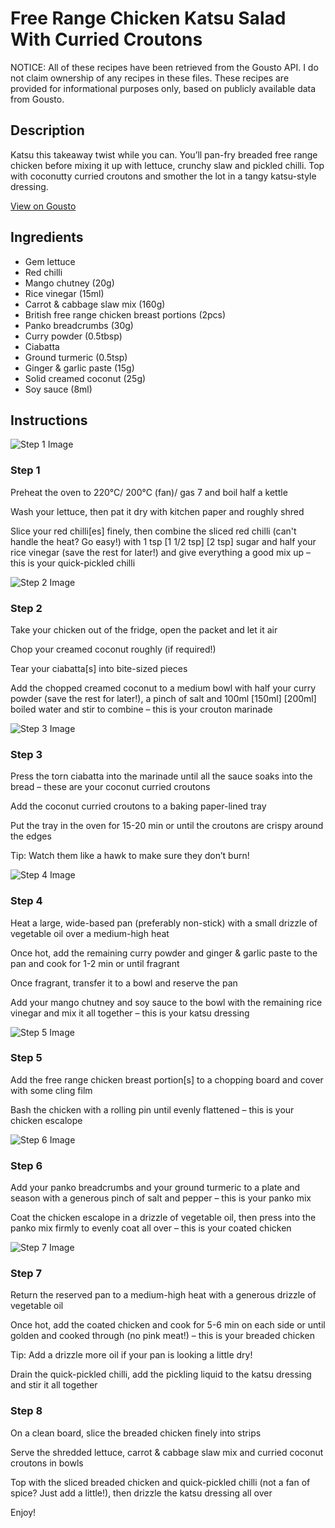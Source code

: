 # Free Range Chicken Katsu Salad With Curried Croutons

NOTICE: All of these recipes have been retrieved from the Gousto API. I do not claim ownership of any recipes in these files. These recipes are provided for informational purposes only, based on publicly available data from Gousto.

## Description

Katsu this takeaway twist while you can. You’ll pan-fry breaded free range chicken before mixing it up with lettuce, crunchy slaw and pickled chilli. Top with coconutty curried croutons and smother the lot in a tangy katsu-style dressing.


[View on Gousto](https://www.gousto.co.uk/recipes/cookbook/free-range-chicken-katsu-salad-with-curried-coconut-croutons)

## Ingredients

- Gem lettuce
- Red chilli
- Mango chutney (20g)
- Rice vinegar (15ml)
- Carrot & cabbage slaw mix (160g)
- British free range chicken breast portions (2pcs)
- Panko breadcrumbs (30g)
- Curry powder (0.5tbsp)
- Ciabatta
- Ground turmeric (0.5tsp)
- Ginger & garlic paste (15g)
- Solid creamed coconut (25g)
- Soy sauce (8ml)

## Instructions

![Step 1 Image](https://production-media.gousto.co.uk/cms/recipe-step-image/Step-1-1693291399239-x200.jpg)

### Step 1

Preheat the oven to 220°C/ 200°C (fan)/ gas 7 and boil half a kettle

Wash your lettuce, then pat it dry with kitchen paper and roughly shred

Slice your red chilli[es] finely, then combine the sliced red chilli (can't handle the heat? Go easy!) with 1 tsp<span class="text-danger"> <span class="text-purple">[1 1/2 tsp]</span> [2 tsp] </span>sugar and half your rice vinegar (save the rest for later!) and give everything a good mix up – this is your quick-pickled chilli

![Step 2 Image](https://production-media.gousto.co.uk/cms/recipe-step-image/Step-2-1693291403243-x200.jpg)

### Step 2

Take your chicken out of the fridge, open the packet and let it air

Chop your creamed coconut roughly (if required!)

Tear your ciabatta[s] into bite-sized pieces

Add the chopped creamed coconut to a medium bowl with half your curry powder (save the rest for later!), a pinch of salt and 100ml <span class="text-purple">[150ml]</span> <span class="text-danger">[200ml]</span> boiled water and stir to combine – this is your crouton marinade

![Step 3 Image](https://production-media.gousto.co.uk/cms/recipe-step-image/Step-3-1693291407664-x200.jpg)

### Step 3

Press the torn ciabatta into the marinade until all the sauce soaks into the bread – these are your coconut curried croutons

Add the coconut curried croutons to a baking paper-lined tray

Put the tray in the oven for 15-20 min or until the croutons are crispy around the edges

Tip: Watch them like a hawk to make sure they don’t burn!

![Step 4 Image](https://production-media.gousto.co.uk/cms/recipe-step-image/Step-4-1693291410625-x200.jpg)

### Step 4

Heat a large, wide-based pan (preferably non-stick) with a small drizzle of vegetable oil over a medium-high heat

Once hot, add the remaining curry powder and ginger & garlic paste to the pan and cook for 1-2 min or until fragrant

Once fragrant, transfer it to a bowl and reserve the pan

Add your mango chutney and soy sauce to the bowl with the remaining rice vinegar and mix it all together – this is your katsu dressing

![Step 5 Image](https://production-media.gousto.co.uk/cms/recipe-step-image/Step-5-1693291415002-x200.jpg)

### Step 5

Add the free range chicken breast portion[s] to a chopping board and cover with some cling film

Bash the chicken with a rolling pin until evenly flattened – this is your chicken escalope

![Step 6 Image](https://production-media.gousto.co.uk/cms/recipe-step-image/Step-6-1693291418295-x200.jpg)

### Step 6

Add your panko breadcrumbs and your ground turmeric to a plate and season with a generous pinch of salt and pepper – this is your panko mix

Coat the chicken escalope in a drizzle of vegetable oil, then press into the panko mix firmly to evenly coat all over – this is your coated chicken

![Step 7 Image](https://production-media.gousto.co.uk/cms/recipe-step-image/Step-7-1693291421254-x200.jpg)

### Step 7

Return the reserved pan to a medium-high heat with a generous drizzle of vegetable oil

Once hot, add the coated chicken and cook for 5-6 min on each side or until golden and cooked through (no pink meat!) – this is your breaded chicken

Tip: Add a drizzle more oil if your pan is looking a little dry!

Drain the quick-pickled chilli, add the pickling liquid to the katsu dressing and stir it all together

### Step 8

On a clean board, slice the breaded chicken finely into strips

Serve the shredded lettuce, carrot & cabbage slaw mix and curried coconut croutons in bowls

Top with the sliced breaded chicken and quick-pickled chilli (not a fan of spice? Just add a little!), then drizzle the katsu dressing all over

Enjoy!

